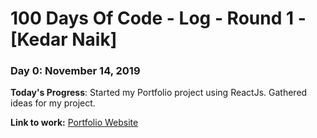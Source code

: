 # 100 Days Of Code - Log - Round 1 - [Kedar Naik]

### Day 0: November 14, 2019

**Today's Progress**: Started my Portfolio project using ReactJs. Gathered ideas for my project.

**Link to work:** [Portfolio Website](https://github.com/kedsnaik/MyPortfolio)

